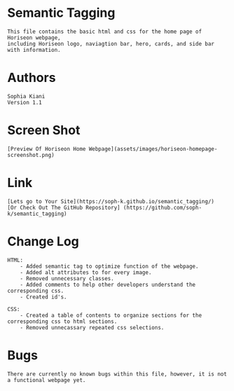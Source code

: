 # Semantic Tagging

    This file contains the basic html and css for the home page of Horiseon webpage, 
    including Horiseon logo, naviagtion bar, hero, cards, and side bar with information. 


# Authors
    Sophia Kiani 
    Version 1.1


# Screen Shot

    [Preview Of Horiseon Home Webpage](assets/images/horiseon-homepage-screenshot.png)


    
# Link

    [Lets go to Your Site](https://soph-k.github.io/semantic_tagging/)
    [Or Check Out The GitHub Repository] (https://github.com/soph-k/semantic_tagging) 
    
    

# Change Log

    HTML: 
        - Added semantic tag to optimize function of the webpage.
        - Added alt attributes to for every image.
        - Removed unnecessary classes.
        - Added comments to help other developers understand the corresponding css.
        - Created id's.

    CSS:
        - Created a table of contents to organize sections for the corresponding css to html sections.
        - Removed unnecassary repeated css selections.


# Bugs

    There are currently no known bugs within this file, however, it is not a functional webpage yet.


